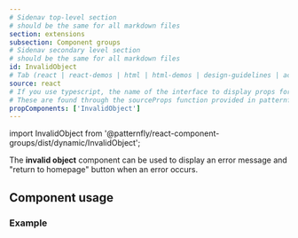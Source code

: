 ```yaml
---
# Sidenav top-level section
# should be the same for all markdown files
section: extensions
subsection: Component groups
# Sidenav secondary level section
# should be the same for all markdown files
id: InvalidObject
# Tab (react | react-demos | html | html-demos | design-guidelines | accessibility)
source: react
# If you use typescript, the name of the interface to display props for
# These are found through the sourceProps function provided in patternfly-docs.source.js
propComponents: ['InvalidObject']
---
```


import InvalidObject from '@patternfly/react-component-groups/dist/dynamic/InvalidObject';


The **invalid object** component can be used to display an error message and "return to homepage" button when an error occurs.



## Component usage

### Example

```js file="./InvalidObjectExample.tsx"

```